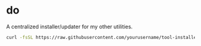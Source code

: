 # do

A centralized installer/updater for my other utilities.

```sh
curl -fsSL https://raw.githubusercontent.com/yourusername/tool-installer/main/install.sh | bash
```